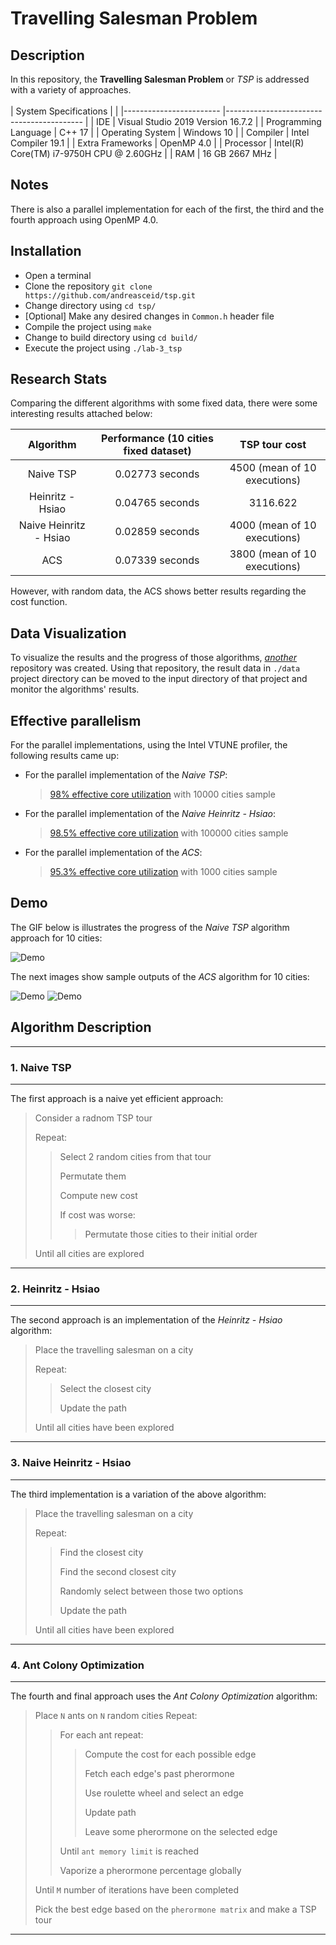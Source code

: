 # Travelling Salesman Problem

## Description

In this repository, the **Travelling Salesman Problem** or *TSP* is addressed with a variety of approaches. 
<br/>
<br/>
| System Specifications 	|                                          	|
|------------------------	|------------------------------------------	|
|                    IDE 	| Visual Studio 2019 Version 16.7.2        	|
|   Programming Language 	| C++ 17                                   	|
|       Operating System 	| Windows 10                               	|
|               Compiler 	| Intel Compiler 19.1                      	|
|       Extra Frameworks 	| OpenMP 4.0                               	|
|              Processor 	| Intel(R) Core(TM) i7-9750H CPU @ 2.60GHz 	|
|                    RAM 	| 16 GB 2667 MHz                           	|

## Notes

There is also a parallel implementation for each of the first, the third and the fourth approach using OpenMP 4.0. 

## Installation

* Open a terminal
* Clone the repository `git clone https://github.com/andreasceid/tsp.git`
* Change directory using `cd tsp/`
* [Optional] Make any desired changes in `Common.h` header file
* Compile the project using `make`
* Change to build directory using `cd build/`
* Execute the project using `./lab-3_tsp`

## Research Stats

Comparing the different algorithms with some fixed data, there were some interesting results attached below:

|        Algorithm       	| Performance (10 cities fixed dataset) 	|         TSP tour cost        	|
|:----------------------:	|:-------------------------------------:	|:----------------------------:	|
|        Naive TSP       	|            0.02773 seconds            	| 4500 (mean of 10 executions) 	|
|    Heinritz - Hsiao    	|            0.04765 seconds            	|           3116.622           	|
| Naive Heinritz - Hsiao 	|            0.02859 seconds            	| 4000 (mean of 10 executions) 	|
|           ACS          	|            0.07339 seconds            	| 3800 (mean of 10 executions) 	|

However, with random data, the ACS shows better results regarding the cost function.

## Data Visualization

To visualize the results and the progress of those algorithms, *[another](https://github.com/andreasceid/csv2networkx)* repository was created. Using that repository, the result data in `./data` project directory can be moved to the input directory of that project and monitor the algorithms' results. 

## Effective parallelism

For the parallel implementations, using the Intel VTUNE profiler, the following results came up:

* For the parallel implementation of the *Naive TSP*: 
    > [98% effective core utilization](naive_tsp_vtune.PNG) with 10000 cities sample
* For the parallel implementation of the *Naive Heinritz - Hsiao*:
    > [98.5% effective core utilization](naive_hein_hs_vtune.PNG) with 100000 cities sample
* For the parallel implementation of the *ACS*:
    > [95.3% effective core utilization](acs_vtune.PNG) with 1000 cities sample

## Demo

The GIF below is illustrates the progress of the *Naive TSP* algorithm approach for 10 cities:

![Demo](tsp.gif)

The next images show sample outputs of the *ACS* algorithm for 10 cities:

![Demo](acs_1.png)
![Demo](acs_2.png)

## Algorithm Description

---
### 1. Naive TSP
---

The first approach is a naive yet efficient approach: 

> Consider a radnom TSP tour
>
> Repeat:
>> Select 2 random cities from that tour
>>
>> Permutate them
>>
>> Compute new cost
>>
>> If cost was worse:
>>
>>> Permutate those cities to their initial order
>
> Until all cities are explored 

---
### 2. Heinritz - Hsiao
---
The second approach is an implementation of the *Heinritz - Hsiao* algorithm:

> Place the travelling salesman on a city
>
> Repeat:
>> Select the closest city
>>
>> Update the path
>>
> Until all cities have been explored

---
### 3. Naive Heinritz - Hsiao
---
The third implementation is a variation of the above algorithm:

> Place the travelling salesman on a city
>
> Repeat:
>> Find the closest city
>>
>> Find the second closest city
>>
>> Randomly select between those two options
>>
>> Update the path
>>
> Until all cities have been explored

---
### 4. Ant Colony Optimization
---
The fourth and final approach uses the *Ant Colony Optimization* algorithm:

> Place `N` ants on `N` random cities
> Repeat:
>> For each ant repeat:
>>
>>> Compute the cost for each possible edge
>>>
>>> Fetch each edge's past pherormone
>>>
>>> Use roulette wheel and select an edge
>>>
>>> Update path
>>>
>>> Leave some pherormone on the selected edge
>>>
>> Until `ant memory limit` is reached
>>
>> Vaporize a pherormone percentage globally
>>
> Until `M` number of iterations have been completed
>
> Pick the best edge based on the `pherormone matrix` and make a TSP tour

---
